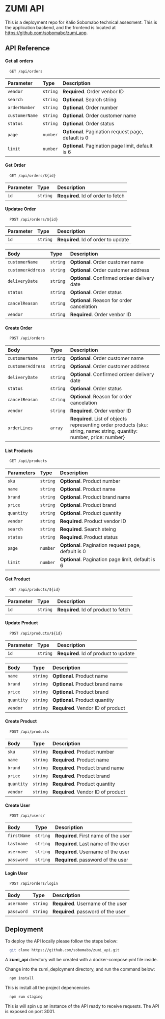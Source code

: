 
# ZUMI API

This is a deployment repo for Kalio Sobomabo technical assesment. This is the application backend, and the frontend is located at https://github.com/sobomabo/zumi_app.
## API Reference

#### Get all orders

```http
  GET /api/orders
```

| Parameter | Type     | Description                |
| :-------- | :------- | :------------------------- |
| `vendor` | `string` | **Required**. Order venbor ID |
| `search` | `string` | **Optional**. Search string |
| `orderNumber` | `string` | **Optional**. Order number |
| `customerName` | `string` | **Optional**. Order customer name |
| `status` | `string` | **Optional**. Order status |
| `page` | `number` | **Optional**. Pagination request page, default is 0 |
| `limit` | `number` | **Optional**. Pagination page limit, default is 6 |

#### Get Order

```http
  GET /api/orders/${id}
```

| Parameter | Type     | Description                       |
| :-------- | :------- | :-------------------------------- |
| `id`      | `string` | **Required**. Id of order to fetch |

#### Updatae Order

```http
  POST /api/orders/${id}
```

| Parameter | Type     | Description                       |
| :-------- | :------- | :-------------------------------- |
| `id`      | `string` | **Required**. Id of order to update |

| Body | Type     | Description                       |
| :-------- | :------- | :-------------------------------- |
| `customerName`      | `string` | **Optional**. Order customer name |
| `customerAddress`      | `string` | **Optional**. Order customer address |
| `deliveryDate`      | `string` | **Optional**. Confirmed ordeer delivery date |
| `status`      | `string` | **Optional**. Order status |
| `cancelReason`      | `string` | **Optional**. Reason for order cancelation |
| `vendor`      | `string` | **Required**. Order venbor ID |

#### Create Order

```http
  POST /api/orders
```

| Body | Type     | Description                       |
| :-------- | :------- | :-------------------------------- |
| `customerName`      | `string` | **Optional**. Order customer name |
| `customerAddress`      | `string` | **Optional**. Order customer address |
| `deliveryDate`      | `string` | **Optional**. Confirmed ordeer delivery date |
| `status`      | `string` | **Optional**. Order status |
| `cancelReason`      | `string` | **Optional**. Reason for order cancelation |
| `vendor`      | `string` | **Required**. Order venbor ID |
| `orderLines`      | `array` | **Required**. List of objects representing order products {sku: string, name: string, quantity: number, price: number} |

#### List Products

```http
  GET /api/products
```

| Parameters | Type     | Description                       |
| :-------- | :------- | :-------------------------------- |
| `sku`      | `string` | **Optional**. Product number |
| `name`      | `string` | **Optional**. Product name |
| `brand`      | `string` | **Optional**. Product brand name |
| `price`      | `string` | **Optional**. Product brand |
| `quantity`      | `string` | **Optional**. Product quantity |
| `vendor`      | `string` | **Required**. Product vendor ID |
| `search`      | `string` | **Required**. Search steing |
| `status`      | `string` | **Required**. Product status |
| `page` | `number` | **Optional**. Pagination request page, default is 0 |
| `limit` | `number` | **Optional**. Pagination page limit, default is 6 |

#### Get Product

```http
  GET /api/products/${id}
```

| Parameter | Type     | Description                       |
| :-------- | :------- | :-------------------------------- |
| `id`      | `string` | **Required**. Id of product to fetch |

#### Update Product

```http
  POST /api/products/${id}
```

| Parameter | Type     | Description                       |
| :-------- | :------- | :-------------------------------- |
| `id`      | `string` | **Required**. Id of product to update |

| Body | Type     | Description                       |
| :-------- | :------- | :-------------------------------- |
| `name`      | `string` | **Optional**. Product name |
| `brand`      | `string` | **Optional**. Product brand name |
| `price`      | `string` | **Optional**. Product brand |
| `quantity`      | `string` | **Optional**. Product quantity |
| `vendor`      | `string` | **Required**. Vendor ID of product |

#### Create Product

```http
  POST /api/products
```

| Body | Type     | Description                       |
| :-------- | :------- | :-------------------------------- |
| `sku`      | `string` | **Required**. Product number |
| `name`      | `string` | **Required**. Product name |
| `brand`      | `string` | **Required**. Product brand name |
| `price`      | `string` | **Required**. Product brand |
| `quantity`      | `string` | **Required**. Product quantity |
| `vendor`      | `string` | **Required**. Vendor ID of product |

#### Create User

```http
  POST /api/users/
```

| Body | Type     | Description                       |
| :-------- | :------- | :-------------------------------- |
| `firstName`      | `string` | **Required**. First name of the user |
| `lastname`      | `string` | **Required**. Last name of the user |
| `username`      | `string` | **Required**. Username of the user |
| `password`      | `string` | **Required**. password of the user |

#### Login User

```http
  POST /api/orders/login
```

| Body | Type     | Description                       |
| :-------- | :------- | :-------------------------------- |
| `username`      | `string` | **Required**. Username of the user |
| `password`      | `string` | **Required**. password of the user |



## Deployment

To deploy the API locally please follow the steps below:

```bash
  git clone https://github.com/sobomabo/zumi_api.git
```
A **zumi_api** directory will be created  with a docker-compose.yml file inside.

Change into the zumi_deployment directory, and run the command below:

```bash
  npm install
```
This is install all the project depencencies

```bash
  npm run staging
```
This is will spin up an instance of the API ready to receive requests. The API is exposed on port 3001.